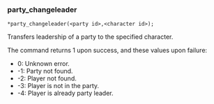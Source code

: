 ### party_changeleader
```
*party_changeleader(<party id>,<character id>);
```

Transfers leadership of a party to the specified character.

The command returns 1 upon success, and these values upon failure:
*  0: Unknown error.
* -1: Party not found.
* -2: Player not found.
* -3: Player is not in the party.
* -4: Player is already party leader.
